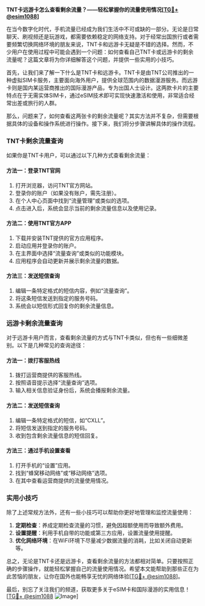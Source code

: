 **TNT卡远游卡怎么查看剩余流量？——轻松掌握你的流量使用情况[[TG💪+ @esim1088](https://t.me/s/esim1088)]**

在当今数字化时代，手机流量已经成为我们生活中不可或缺的一部分。无论是日常聊天、刷视频还是玩游戏，都需要依赖稳定的网络支持。对于经常出国旅行或者需要频繁切换网络环境的朋友来说，TNT卡和远游卡无疑是不错的选择。然而，不少用户在使用过程中可能会遇到一个问题：如何查看自己TNT卡或远游卡的剩余流量呢？这篇文章将为你详细解答这个问题，并提供一些实用的小技巧。

首先，让我们来了解一下什么是TNT卡和远游卡。TNT卡是由TNT公司推出的一种虚拟SIM卡服务，主要面向海外用户，提供全球范围内的数据漫游服务。而远游卡则是国内某运营商推出的国际漫游产品，专为出国人士设计。这两款卡片的主要特点在于无需实体SIM卡，通过eSIM技术即可实现快速激活和使用，非常适合经常出差或旅行的人群。

那么，问题来了，如何查看这两张卡的剩余流量呢？其实方法并不复杂，但需要根据具体的设备和操作系统进行操作。接下来，我们将分步骤讲解具体的操作流程。

### TNT卡剩余流量查询

如果你是TNT卡用户，可以通过以下几种方式查看剩余流量：

#### 方法一：登录TNT官网
1. 打开浏览器，访问TNT官方网站。
2. 登录你的账户（如果没有账户，需先注册）。
3. 在个人中心页面中找到“流量管理”或类似的选项。
4. 点击进入后，系统会显示当前的剩余流量信息以及使用记录。

#### 方法二：使用TNT官方APP
1. 下载并安装TNT提供的官方应用程序。
2. 启动应用并登录你的账户。
3. 在主界面中选择“流量查询”或类似的功能模块。
4. 应用程序会自动更新并展示剩余流量的数据。

#### 方法三：发送短信查询
1. 编辑一条特定格式的短信内容，例如“流量查询”。
2. 将这条短信发送到指定的服务号码。
3. 系统会以短信形式回复你的剩余流量信息。

### 远游卡剩余流量查询

对于远游卡用户而言，查看剩余流量的方式与TNT卡类似，但也有一些细微差别。以下是几种常见的查询途径：

#### 方法一：拨打客服热线
1. 拨打运营商提供的客服热线。
2. 按照语音提示选择“流量查询”选项。
3. 输入相关信息验证身份后，系统会播报剩余流量。

#### 方法二：发送短信查询
1. 编辑一条特定格式的短信，如“CXLL”。
2. 将短信发送到指定的服务号码。
3. 收到包含剩余流量信息的短信回复。

#### 方法三：通过手机设置查看
1. 打开手机的“设置”应用。
2. 找到“蜂窝移动网络”或“移动网络”选项。
3. 在其中查看运营商提供的流量使用情况。

### 实用小技巧

除了上述常规方法外，还有一些小技巧可以帮助你更好地管理和监控流量使用：

1. **定期检查**：养成定期检查流量的习惯，避免因超额使用而导致额外费用。
2. **设置提醒**：利用手机自带的功能或第三方应用，设置流量使用提醒。
3. **优化网络环境**：在WiFi环境下尽量减少数据流量的消耗，比如关闭自动更新等。

总之，无论是TNT卡还是远游卡，查看剩余流量的方法都相对简单。只要按照正确的步骤操作，就能轻松掌握自己的流量使用情况。希望本文能帮助到那些正在为此苦恼的朋友，让你在国外也能畅享无忧的网络体验[[TG💪+ @esim1088](https://t.me/s/esim1088)]。

最后，别忘了关注我们的频道，获取更多关于eSIM卡和国际漫游的实用信息！[[TG💪+ @esim1088](https://t.me/s/esim1088) ![Image](https://i.postimg.cc/4NQfJmqS/Snipaste-2025-05-13-00-14-12.png)]